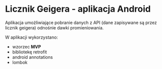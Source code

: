 # Licznik Geigera - aplikacja Android
Aplikacja umożliwiające pobranie danych z API (dane zapisywane są przez licznik geigera) odnośnie dawki promieniowania.

W aplikacji wykorzystano:
* wzorzec **MVP**
* bibliotekę retrofit
* android annotations
* lombok